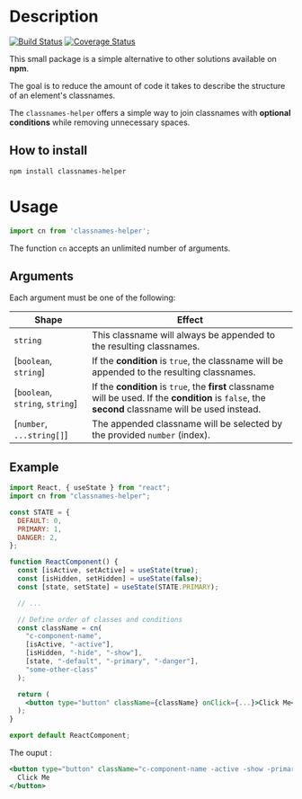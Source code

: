 # Description

[![Build Status](https://travis-ci.org/MihaiIon/classnames-helper.svg?branch=master)](https://travis-ci.org/MihaiIon/classnames-helper)
[![Coverage Status](https://coveralls.io/repos/github/MihaiIon/classnames-helper/badge.svg?branch=master)](https://coveralls.io/github/MihaiIon/classnames-helper?branch=master)

This small package is a simple alternative to other solutions available on **npm**.

The goal is to reduce the amount of code it takes to describe the structure of an element's classnames.

The `classnames-helper` offers a simple way to join classnames with **optional conditions** while removing unnecessary spaces.

## How to install

```
npm install classnames-helper
```

# Usage

```js
import cn from 'classnames-helper';
```

The function `cn` accepts an unlimited number of arguments.

## Arguments

Each argument must be one of the following:

| Shape                           | Effect                                                                                                                                                |
| ------------------------------- | ----------------------------------------------------------------------------------------------------------------------------------------------------- |
| `string`                        | This classname will always be appended to the resulting classnames.                                                                                   |
| [`boolean`, `string`]           | If the **condition** is `true`, the classname will be appended to the resulting classnames.                                                           |
| [`boolean`, `string`, `string`] | If the **condition** is `true`, the **first** classname will be used. If the **condition** is `false`, the **second** classname will be used instead. |
| [`number`, `...string[]`]       | The appended classname will be selected by the provided `number` (index).                                                                             |

## Example

```jsx
import React, { useState } from "react";
import cn from "classnames-helper";

const STATE = {
  DEFAULT: 0,
  PRIMARY: 1,
  DANGER: 2,
};

function ReactComponent() {
  const [isActive, setActive] = useState(true);
  const [isHidden, setHidden] = useState(false);
  const [state, setState] = useState(STATE.PRIMARY);

  // ...

  // Define order of classes and conditions
  const className = cn(
    "c-component-name",
    [isActive, "-active"],
    [isHidden, "-hide", "-show"],
    [state, "-default", "-primary", "-danger"],
    "some-other-class"
  );

  return (
    <button type="button" className={className} onClick={...}>Click Me</button>
  );
}

export default ReactComponent;
```

The ouput :

```jsx
<button type="button" className="c-component-name -active -show -primary some-other-class">
  Click Me
</button>
```
